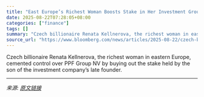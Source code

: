 ```yaml
---
title: "East Europe’s Richest Woman Boosts Stake in Her Investment Group"
date: 2025-08-22T07:28:05+08:00
categories: ["finance"]
tags: []
summary: "Czech billionaire Renata Kellnerova, the richest woman in eastern Europe, cemented control over PPF Group NV by buying out the stake held by the son of the investment company’s late founder."
source_url: "https://www.bloomberg.com/news/articles/2025-08-22/czech-billionaire-s-heir-to-sell-ppf-stake-to-family-hn-says"
---
```


Czech billionaire Renata Kellnerova, the richest woman in eastern Europe, cemented control over PPF Group NV by buying out the stake held by the son of the investment company’s late founder.

---

*来源: [原文链接](https://www.bloomberg.com/news/articles/2025-08-22/czech-billionaire-s-heir-to-sell-ppf-stake-to-family-hn-says)*
